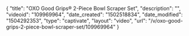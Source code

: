 {
    "title": "OXO Good Grips&reg; 2-Piece Bowl Scraper Set",
    "description": "",
    "videoid": "109969964",
    "date_created": "1502518834",
    "date_modified": "1504292353",
    "type": "captivate",
    "layout": "video",
    "url": "\/v\/oxo-good-grips-2-piece-bowl-scraper-set\/109969964"
}